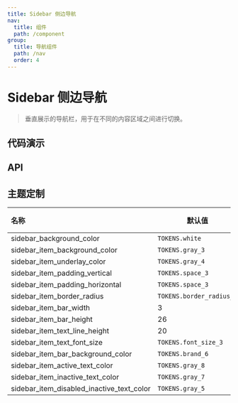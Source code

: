 ```yaml
---
title: Sidebar 侧边导航
nav:
  title: 组件
  path: /component
group:
  title: 导航组件
  path: /nav
  order: 4
---
```


# Sidebar 侧边导航

> 垂直展示的导航栏，用于在不同的内容区域之间进行切换。

## 代码演示

<code src="./__fixtures__/basic.tsx"></code>

## API

<API hideTitle src="./sidebar.tsx"></API>

## 主题定制

| 名称                                      | 默认值                   | 描述 |
| :---------------------------------------- | ------------------------ | ---- |
| sidebar_background_color                  | `TOKENS.white`           | -    |
| sidebar_item_background_color             | `TOKENS.gray_3`          | -    |
| sidebar_item_underlay_color               | `TOKENS.gray_4`          | -    |
| sidebar_item_padding_vertical             | `TOKENS.space_3`         | -    |
| sidebar_item_padding_horizontal           | `TOKENS.space_3`         | -    |
| sidebar_item_border_radius                | `TOKENS.border_radius_m` | -    |
| sidebar_item_bar_width                    | 3                        | -    |
| sidebar_item_bar_height                   | 26                       | -    |
| sidebar_item_text_line_height             | 20                       | -    |
| sidebar_item_text_font_size               | `TOKENS.font_size_3`     | -    |
| sidebar_item_bar_background_color         | `TOKENS.brand_6`         | -    |
| sidebar_item_active_text_color            | `TOKENS.gray_8`          | -    |
| sidebar_item_inactive_text_color          | `TOKENS.gray_7`          | -    |
| sidebar_item_disabled_inactive_text_color | `TOKENS.gray_5`          | -    |
